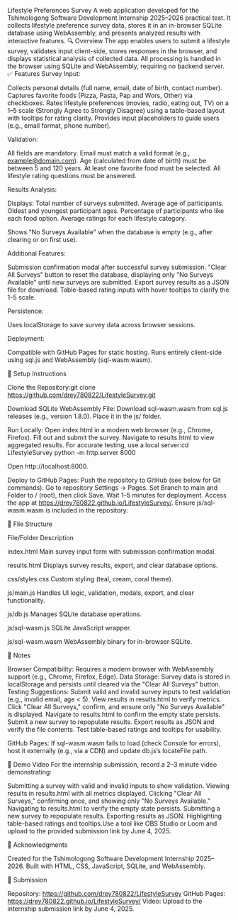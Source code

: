 Lifestyle Preferences Survey
A web application developed for the Tshimologong Software Development Internship 2025–2026 practical test. It collects lifestyle preference survey data, stores it in an in-browser SQLite database using WebAssembly, and presents analyzed results with interactive features.
🔍 Overview
The app enables users to submit a lifestyle survey, validates input client-side, stores responses in the browser, and displays statistical analysis of collected data. All processing is handled in the browser using SQLite and WebAssembly, requiring no backend server.
✅ Features
Survey Input:

Collects personal details (full name, email, date of birth, contact number).
Captures favorite foods (Pizza, Pasta, Pap and Wors, Other) via checkboxes.
Rates lifestyle preferences (movies, radio, eating out, TV) on a 1–5 scale (Strongly Agree to Strongly Disagree) using a table-based layout with tooltips for rating clarity.
Provides input placeholders to guide users (e.g., email format, phone number).

Validation:

All fields are mandatory.
Email must match a valid format (e.g., example@domain.com).
Age (calculated from date of birth) must be between 5 and 120 years.
At least one favorite food must be selected.
All lifestyle rating questions must be answered.

Results Analysis:

Displays:
Total number of surveys submitted.
Average age of participants.
Oldest and youngest participant ages.
Percentage of participants who like each food option.
Average ratings for each lifestyle category.


Shows "No Surveys Available" when the database is empty (e.g., after clearing or on first use).

Additional Features:

Submission confirmation modal after successful survey submission.
"Clear All Surveys" button to reset the database, displaying only "No Surveys Available" until new surveys are submitted.
Export survey results as a JSON file for download.
Table-based rating inputs with hover tooltips to clarify the 1–5 scale.

Persistence:

Uses localStorage to save survey data across browser sessions.

Deployment:

Compatible with GitHub Pages for static hosting.
Runs entirely client-side using sql.js and WebAssembly (sql-wasm.wasm).

🚀 Setup Instructions

Clone the Repository:git clone https://github.com/drey780822/LifestyleSurvey.git


Download SQLite WebAssembly File:
Download sql-wasm.wasm from sql.js releases (e.g., version 1.8.0).
Place it in the js/ folder.


Run Locally:
Open index.html in a modern web browser (e.g., Chrome, Firefox).
Fill out and submit the survey.
Navigate to results.html to view aggregated results.
For accurate testing, use a local server:cd LifestyleSurvey
python -m http.server 8000

Open http://localhost:8000.


Deploy to GitHub Pages:
Push the repository to GitHub (see below for Git commands).
Go to repository Settings → Pages.
Set Branch to main and Folder to / (root), then click Save.
Wait 1–5 minutes for deployment.
Access the app at https://drey780822.github.io/LifestyleSurvey/.
Ensure js/sql-wasm.wasm is included in the repository.



📁 File Structure



File/Folder
Description



index.html
Main survey input form with submission confirmation modal.


results.html
Displays survey results, export, and clear database options.


css/styles.css
Custom styling (teal, cream, coral theme).


js/main.js
Handles UI logic, validation, modals, export, and clear functionality.


js/db.js
Manages SQLite database operations.


js/sql-wasm.js
SQLite JavaScript wrapper.


js/sql-wasm.wasm
WebAssembly binary for in-browser SQLite.


📌 Notes

Browser Compatibility: Requires a modern browser with WebAssembly support (e.g., Chrome, Firefox, Edge).
Data Storage: Survey data is stored in localStorage and persists until cleared via the "Clear All Surveys" button.
Testing Suggestions:
Submit valid and invalid survey inputs to test validation (e.g., invalid email, age < 5).
View results in results.html to verify metrics.
Click "Clear All Surveys," confirm, and ensure only "No Surveys Available" is displayed.
Navigate to results.html to confirm the empty state persists.
Submit a new survey to repopulate results.
Export results as JSON and verify the file contents.
Test table-based ratings and tooltips for usability.


GitHub Pages: If sql-wasm.wasm fails to load (check Console for errors), host it externally (e.g., via a CDN) and update db.js’s locateFile path.

🎥 Demo Video
For the internship submission, record a 2–3 minute video demonstrating:

Submitting a survey with valid and invalid inputs to show validation.
Viewing results in results.html with all metrics displayed.
Clicking "Clear All Surveys," confirming once, and showing only "No Surveys Available."
Navigating to results.html to verify the empty state persists.
Submitting a new survey to repopulate results.
Exporting results as JSON.
Highlighting table-based ratings and tooltips.Use a tool like OBS Studio or Loom and upload to the provided submission link by June 4, 2025.

🙌 Acknowledgments

Created for the Tshimologong Software Development Internship 2025–2026.
Built with HTML, CSS, JavaScript, SQLite, and WebAssembly.

📅 Submission

Repository: https://github.com/drey780822/LifestyleSurvey
GitHub Pages: https://drey780822.github.io/LifestyleSurvey/
Video: Upload to the internship submission link by June 4, 2025.

